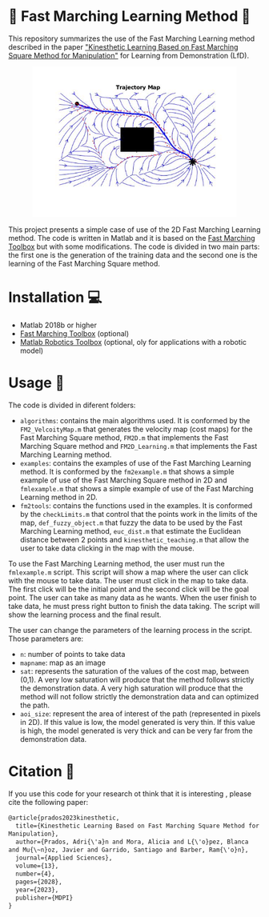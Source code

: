 # :robot: **Fast Marching Learning Method** :robot:

This repository summarizes the use of the Fast Marching Learning method described in the paper ["Kinesthetic Learning Based on Fast Marching Square Method for Manipulation"](https://www.mdpi.com/2076-3417/13/4/2028) for Learning from Demonstration (LfD).
<p align="center">
  <img src="./examples/FML2D.jpg" height=300 />
</p>

This project presents a simple case of use of the 2D Fast Marching Learning method. The code is written in Matlab and it is based on the [Fast Marching Toolbox](https://www.mathworks.com/matlabcentral/fileexchange/6110-toolbox-fast-marching) but with some modifications. The code is divided in two main parts: the first one is the generation of the training data and the second one is the learning of the Fast Marching Square method.

# Installation :computer:
* Matlab 2018b or higher
* [Fast Marching Toolbox](https://www.mathworks.com/matlabcentral/fileexchange/6110-toolbox-fast-marching) (optional)
* [Matlab Robotics Toolbox](https://www.mathworks.com/matlabcentral/fileexchange/69460-robotics-toolbox-for-matlab) (optional, oly for applications with a robotic model)

# Usage :book:
The code is divided in diferent folders:
* `algorithms`: contains the main algorithms used. It is conformed by the ```FM2_VelcoityMap.m``` that generates the velocity map (cost maps) for the Fast Marching Square method, ```FM2D.m``` that implements the Fast Marching Square method and ```FM2D_Learning.m``` that implements the Fast Marching Learning method.
* `examples`: contains the examples of use of the Fast Marching Learning method. It is conformed by the ```fm2example.m``` that shows a simple example of use of the Fast Marching Square method in 2D and ```fmlexample.m``` that shows a simple example of use of the Fast Marching Learning method in 2D.
* `fm2tools`: contains the functions used in the examples. It is conformed by the ```checkLimits.m``` that control that the points work in the limits of the map, ```def_fuzzy_object.m``` that fuzzy the data to be used by the Fast Marching Learning method, ```euc_dist.m``` that estimate the Euclidean distance between 2 points and ```kinesthetic_teaching.m``` that allow the user to take data clicking in the map with the mouse.

To use the Fast Marching Learning method, the user must run the ```fmlexample.m``` script. This script will show a map where the user can click with the mouse to take data. The user must click in the map to take data. The first click will be the initial point and the second click will be the goal point. The user can take as many data as he wants. When the user finish to take data, he must press right button to finish the data taking.  The script will show the learning process and the final result. 

The user can change the parameters of the learning process in the script. Those parameters are:
* `n`: number of points to take data
* `mapname`: map as an image
* `sat`: represents the saturation of the values of the cost map, between (0,1). A very low saturation will produce that the method follows strictly the demonstration data. A very high saturation will produce that the method will not follow strictly the demonstration data and can optimized the path.
* `aoi_size`: represent the area of interest of the path (represented in pixels in 2D). If this value is low, the model generated is very thin. If this value is high, the model generated is very thick and can be very far from the demonstration data.

# Citation :pencil:

If you use this code for your research ot think that it is interesting , please cite the following paper:

```
@article{prados2023kinesthetic,
  title={Kinesthetic Learning Based on Fast Marching Square Method for Manipulation},
  author={Prados, Adri{\'a}n and Mora, Alicia and L{\'o}pez, Blanca and Mu{\~n}oz, Javier and Garrido, Santiago and Barber, Ram{\'o}n},
  journal={Applied Sciences},
  volume={13},
  number={4},
  pages={2028},
  year={2023},
  publisher={MDPI}
}
```